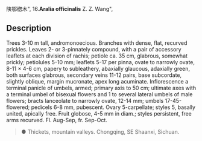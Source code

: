 陕鄂楤木",
16.**Aralia officinalis** Z. Z. Wang",

## Description
Trees 3-10 m tall, andromonoecious. Branches with dense, flat, recurved prickles. Leaves 2- or 3-pinnately compound, with a pair of accessory leaflets at each division of rachis; petiole ca. 35 cm, glabrous, somewhat prickly; petiolules 5-10 mm; leaflets 5-17 per pinna, ovate to narrowly ovate, 8-11 × 4-6 cm, papery to subleathery, abaxially glaucous, adaxially green, both surfaces glabrous, secondary veins 11-12 pairs, base subcordate, slightly oblique, margin mucronate, apex long acuminate. Inflorescence a terminal panicle of umbels, armed; primary axis to 50 cm; ultimate axes with a terminal umbel of bisexual flowers and 1 to several lateral umbels of male flowers; bracts lanceolate to narrowly ovate, 12-14 mm; umbels 17-45-flowered; pedicels 6-8 mm, pubescent. Ovary 5-carpellate; styles 5, basally united, apically free. Fruit globose, 4-5 mm in diam.; styles persistent, free arms recurved. Fl. Aug-Sep, fr. Sep-Oct.

> ● Thickets, mountain valleys. Chongqing, SE Shaanxi, Sichuan.

